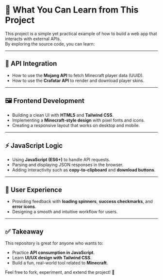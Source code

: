 # 📘 What You Can Learn from This Project

This project is a simple yet practical example of how to build a web app that interacts with external APIs.  
By exploring the source code, you can learn:

---

## 🔗 API Integration
- How to use the **Mojang API** to fetch Minecraft player data (UUID).
- How to use the **Crafatar API** to render and download player skins.

---

## 🖼️ Frontend Development
- Building a clean UI with **HTML5** and **Tailwind CSS**.
- Implementing a **Minecraft-style design** with pixel fonts and icons.
- Creating a responsive layout that works on desktop and mobile.

---

## ⚡ JavaScript Logic
- Using **JavaScript (ES6+)** to handle API requests.
- Parsing and displaying JSON responses in the browser.
- Adding interactivity such as **copy-to-clipboard** and **download buttons**.

---

## 🎨 User Experience
- Providing feedback with **loading spinners**, **success checkmarks**, and **error icons**.
- Designing a smooth and intuitive workflow for users.

---

## ✅ Takeaway
This repository is great for anyone who wants to:
- Practice **API consumption in JavaScript**.
- Learn **UI/UX design with Tailwind CSS**.
- Build a fun, real-world tool related to **Minecraft**.

Feel free to fork, experiment, and extend the project! 🚀
